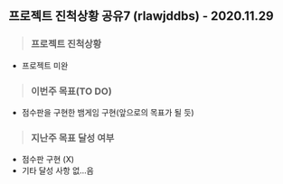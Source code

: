 ## 프로젝트 진척상황 공유7 (rlawjddbs) - 2020.11.29

> ### 프로젝트 진척상황
- 프로젝트 미완

> ### 이번주 목표(TO DO)
- 점수판을 구현한 뱀게임 구현(앞으로의 목표가 될 듯)

> ### 지난주 목표 달성 여부
- 점수판 구현 (X)
- 기타 달성 사항 없...음
